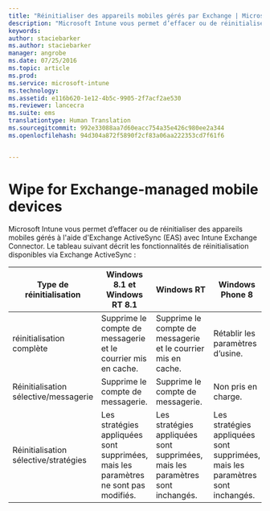 ```yaml
---
title: "Réinitialiser des appareils mobiles gérés par Exchange | Microsoft Intune"
description: "Microsoft Intune vous permet d’effacer ou de réinitialiser des appareils mobiles gérés à l&quot;aide d&quot;Exchange ActiveSync (EAS) avec Intune Exchange Connector"
keywords: 
author: staciebarker
ms.author: staciebarker
manager: angrobe
ms.date: 07/25/2016
ms.topic: article
ms.prod: 
ms.service: microsoft-intune
ms.technology: 
ms.assetid: e116b620-1e12-4b5c-9905-2f7acf2ae530
ms.reviewer: lancecra
ms.suite: ems
translationtype: Human Translation
ms.sourcegitcommit: 992e33088aa7d60eacc754a35e426c980ee2a344
ms.openlocfilehash: 94d304a872f5890f2cf83a06aa222353cd7f61f6


---
```



# <a name="wipe-for-exchangemanaged-mobile-devices"></a>Wipe for Exchange-managed mobile devices
Microsoft Intune vous permet d’effacer ou de réinitialiser des appareils mobiles gérés à l'aide d'Exchange ActiveSync (EAS) avec Intune Exchange Connector. Le tableau suivant décrit les fonctionnalités de réinitialisation disponibles via Exchange ActiveSync :

|Type de réinitialisation|Windows 8.1 et Windows RT 8.1|Windows RT|Windows Phone 8|iOS|Android|
|----------------|----------------------------------|--------------|-------------------|-------|-----------|
|réinitialisation complète|Supprime le compte de messagerie et le courrier mis en cache.|Supprime le compte de messagerie et le courrier mis en cache.|Rétablir les paramètres d’usine.|Rétablir les paramètres d’usine.|Rétablir les paramètres d’usine.|
|Réinitialisation sélective/messagerie|Supprime le compte de messagerie.|Supprime le compte de messagerie.|Non pris en charge.|Non pris en charge.|Non pris en charge.|
|Réinitialisation sélective/stratégies|Les stratégies appliquées sont supprimées, mais les paramètres ne sont pas modifiés.|Les stratégies appliquées sont supprimées, mais les paramètres sont inchangés.|Les stratégies appliquées sont supprimées, mais les paramètres sont inchangés.|Les stratégies appliquées sont supprimées, mais les paramètres sont inchangés.|Les stratégies appliquées sont supprimées, mais les paramètres sont inchangés.|



<!--HONumber=Oct16_HO3-->


